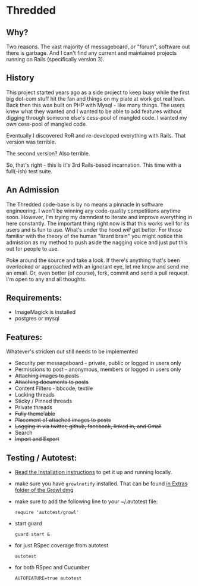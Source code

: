 # Thredded

## Why?

Two reasons. The vast majority of messageboard, or "forum", software out there is garbage.  And I can't find any current and maintained projects running on Rails (specifically version 3).

## History

This project started years ago as a side project to keep busy while the first big dot-com stuff hit the fan and things on my plate at work got real lean. Back then this was built on PHP with Mysql - like many things. The users knew what they wanted and I wanted to be able to add features without digging through someone else's cess-pool of mangled code.  I wanted my *own* cess-pool of mangled code. 

Eventually I discovered RoR and re-developed everything with Rails.  That version was terrible.  

The second version?  Also terrible.  

So, that's right - this is it's 3rd Rails-based incarnation. This time with a full(-ish) test suite.


## An Admission

The Thredded code-base is by no means a pinnacle in software engineering.  I won't be winning any code-quality competitions anytime soon. However, I'm trying my damndest to iterate and improve everything in here constantly. The important thing right now is that this works well for its users and is fun to use.  What's under the hood _will_ get better. For those familiar with the theory of the human "lizard brain" you might notice this admission as my method to push aside the nagging voice and just put this out for people to use. 

Poke around the source and take a look. If there's anything that's been overlooked or approached with an ignorant eye, let me know and send me an email.  Or, even better (of course), fork, commit and send a pull request.  I'm open to any and all thoughts.

## Requirements:

* ImageMagick is installed
* postgres or mysql


## Features:

Whatever's stricken out still needs to be implemented

* Security per messageboard - private, public or logged in users only
* Permissions to post - anonymous, members or logged in users only
* <del>Attaching images to posts</del>
* <del>Attaching documents to posts</del>
* Content Filters - bbcode, textile
* Locking threads
* Sticky / Pinned threads
* Private threads
* <del>Fully theme'able</del>
* <del>Placement of attached images to posts</del>
* <del>Logging in via twitter, github, facebook, linked in, and Gmail</del>
* Search
* <del>Import and Export</del>


## Testing / Autotest:

* [Read the Installation instructions](https://github.com/jayroh/thredded/blob/master/INSTALL.md) to get it up and running locally.
* make sure you have `growlnotify` installed. That can be found [in Extras folder of the Growl dmg](http://growl.info/index.php)
* make sure to add the following line to your ~/.autotest file:

	`require 'autotest/growl'`

* start guard

	`guard start &`

* for just RSpec coverage from autotest

	`autotest`

* for both RSpec and Cucumber

	`AUTOFEATURE=true autotest`
